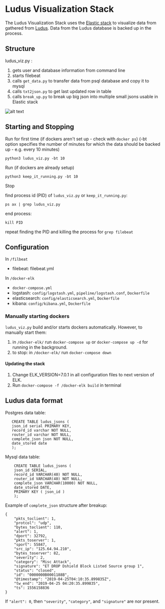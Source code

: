 
# Ludus Visualization Stack

The Ludus Visualization Stack uses the [Elastic stack](https://www.elastic.co/) to visualize data from gathered from [Ludus](https://github.com/stratosphereips/Ludus). Data from the Ludus database is backed up in the process. 

## Structure

ludus_viz.py :
1. gets user and database information from command line
2. starts filebeat
3. calls `get_data.py` to transfer data from psql database and copy it to mysql
4. calls `txt2json.py` to get last updated row in table
5. calls `break_up.py` to break up big json into multiple small jsons usable in Elastic stack

![alt text](https://github.com/xvanov/str/blob/master/ludus.png)

## Starting and Stopping

Run for first time (if dockers aren't set up - check with ```docker ps```)
(-bt option specifies the number of minutes for which the data should be backed up - e.g. every 10 minutes)
```
python3 ludus_viz.py -bt 10
```

Run (if dockers are already setup)
```
python3 keep_it_running.py -bt 10
```

Stop

find process id (PID) of ```ludus_viz.py``` or ```keep_it_running.py```:
```
ps ax | grep ludus_viz.py
```
end process:
```
kill PID
```
repeat finding the PID and killing the process for ```grep filebeat```

## Configuration

In `/filbeat`
  * filebeat: filebeat.yml
  
 In `/docker-elk`
   * `docker-compose.yml`
   * logstash: `config/logstash.yml`, `pipeline/logstash.conf`, `Dockerfile`
   * elasticsearch: `config/elasticsearch.yml`, `Dockerfile`
   * kibana: `config/kibana.yml`, `Dockerfile`
   
### Manually starting dockers
```ludus_viz.py``` build and/or starts dockers automatically. However, to manually start them:
1. in ```/docker-elk/``` run ```docker-compose up``` or ```docker-compose up -d``` for running in the background.
2. to stop: in ```/docker-elk/``` run ```docker-compose down```

#### Updating the stack
1. Change ELK_VERSION=7.0.1 in all configuration files to next version of ELK.
2. Run `docker-compose -f /docker-elk build` in terminal

## Ludus data format 
Postgres data table:

	   CREATE TABLE ludus_jsons (
	   json_id serial PRIMARY KEY,
	   record_id varchar NOT NULL,
	   router_id varchar NOT NULL,
	   complete_json json NOT NULL,
	   date_stored date
	   );
	   
Mysql data table:

	    CREATE TABLE ludus_jsons (
	    json_id SERIAL,
	    record_id VARCHAR(40) NOT NULL,
	    router_id VARCHAR(40) NOT NULL,
	    complete_json VARCHAR(10000) NOT NULL,
	    date_stored DATE,
	    PRIMARY KEY ( json_id )
	    );

Example of `complete_json` structure after breakup:
 
    {
	    "pkts_toclient": 1, 
	    "protcol": "udp", 
	    "bytes_toclient": 110, 
	    "alert": 1, 
	    "dport": 32792, 
	    "pkts_toserver": 1, 
	    "sport": 55847, 
	    "src_ip": "125.64.94.210", 
	    "bytes_toserver": 82, 
	    "severity": 2, 
	    "category": "Misc Attack", 
	    "signature": "ET DROP Dshield Block Listed Source group 1", 
	    "status": "closed", 
	    "id": "0000000B0001188B", 
	    "@timestamp": "2019-04-25T04:10:35.899835Z",
	    "tw_end": "2019-04-25 04:20:35.899835", 
	    "ts": 1556158836
    }
	
If `"alert": 0`, then `"severity"`, `"category"`, and `"signature"` are nor present.


<!--stackedit_data:
eyJoaXN0b3J5IjpbNjkzMjk5MjkzXX0=
-->
